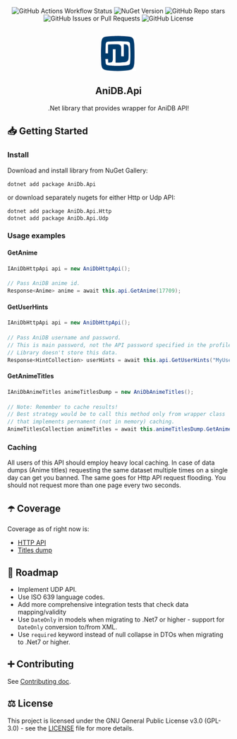 <div align="center">

![GitHub Actions Workflow Status](https://img.shields.io/github/actions/workflow/status/Vagab0nd/AniDB.Api/build.yml)
![NuGet Version](https://img.shields.io/nuget/v/AniDb.Api)
![GitHub Repo stars](https://img.shields.io/github/stars/Vagab0nd/AniDB.Api?style=flat&color=yellow)
![GitHub Issues or Pull Requests](https://img.shields.io/github/issues/Vagab0nd/AniDB.Api)
![GitHub License](https://img.shields.io/github/license/Vagab0nd/AniDB.Api?color=blue)
<!--
![GitHub contributors from allcontributors.org](https://img.shields.io/github/all-contributors/Vagab0nd/AniDB.Api)
![GitHub forks](https://img.shields.io/github/forks/Vagab0nd/AniDB.Api) 
 -->

</div>

<br />
<div align="center">
  <a href="https://github.com/Vagab0nd/AniDB.Api">
    <img src="Images/logo.png" alt="Logo" width="80" height="80">
  </a>

  <h2 align="center">AniDB.Api</h3>

  <p align="center">
    .Net library that provides wrapper for AniDB API!
  </p>
</div>

## 📥 Getting Started

### Install

Download and install library from NuGet Gallery:
```
dotnet add package AniDb.Api
```

or download separately nugets for either Http or Udp API:

```
dotnet add package AniDb.Api.Http
dotnet add package AniDb.Api.Udp
```

### Usage examples

#### GetAnime

```csharp
IAniDbHttpApi api = new AniDbHttpApi();

// Pass AniDB anime id.
Response<Anime> anime = await this.api.GetAnime(17709);
```

#### GetUserHints

```csharp
IAniDbHttpApi api = new AniDbHttpApi();

// Pass AniDB username and password.
// This is main password, not the API password specified in the profile.
// Library doesn't store this data.
Response<HintCollection> userHints = await this.api.GetUserHints("MyUsername", "MyPassword");
```

#### GetAnimeTitles

```csharp
IAniDbAnimeTitles animeTitlesDump = new AniDbAnimeTitles();

// Note: Remember to cache results! 
// Best strategy would be to call this method only from wrapper class
// that implements pernament (not in memory) caching.
AnimeTitlesCollection animeTitles = await this.animeTitlesDump.GetAnimeTitles();
```

### Caching

All users of this API should employ heavy local caching. 
In case of data dumps (Anime titles) requesting the same dataset multiple times on a single day can get you banned. 
The same goes for Http API request flooding. You should not request more than one page every two seconds.

## ☂️ Coverage

Coverage as of right now is:
 - [HTTP API](https://wiki.anidb.net/HTTP_API_Definition)
 - [Titles dump](https://wiki.anidb.net/API#Anime_Titles)

## 📝 Roadmap

- Implement UDP API.
- Use ISO 639 language codes.
- Add more comprehensive integration tests that check data mapping/validity
- Use `DateOnly` in models when migrating to .Net7 or higher - support for `DateOnly` conversion to/from XML.
- Use `required` keyword instead of null collapse in DTOs when migrating to .Net7 or higher.

## ➕ Contributing

See [Contributing doc](CONTRIBUTING.md).

## ⚖ License

This project is licensed under the GNU General Public License v3.0 (GPL-3.0) - see the [LICENSE](LICENSE) file for more details.
